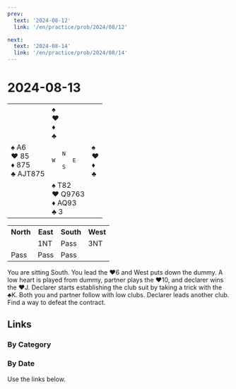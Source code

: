 ```yaml
---
prev:
  text: '2024-08-12'
  link: '/en/practice/prob/2024/08/12'

next:
  text: '2024-08-14'
  link: '/en/practice/prob/2024/08/14'
---
```


# 2024-08-13

<table class="deal">
	<tr>
		<td></td>
		<td>♠ <br>♥ <br>♦ <br>♣ </td>
		<td></td>
	</tr>
	<tr>
		<td>♠ A6<br>♥ 85<br>♦ 875<br>♣ AJT875</td>
		<td><pre>   N<br>W     E<br>   S</pre></td>
		<td>♠ <br>♥ <br>♦ <br>♣ </td>
	</tr>
	<tr>
		<td></td>
		<td>♠ T82<br>♥ Q9763<br>♦ AQ93<br>♣ 3</td>
		<td></td>
	</tr>
</table>

<table class="auction">
	<tr>
		<th>North</th>
		<th>East</th>
		<th>South</th>
		<th>West</th>
	</tr>
	<tr>
		<td></td>
		<td>1NT</td>
		<td>Pass</td>
		<td>3NT</td>
	</tr>
	<tr>
		<td>Pass</td>
		<td>Pass</td>
		<td>Pass</td>
		<td></td>
	</tr>
</table>

You are sitting South. You lead the ♥6 and West puts down the dummy. A low heart is played from dummy, partner plays the ♥10, and declarer wins the ♥J. Declarer starts establishing the club suit by taking a trick with the ♣K. Both you and partner follow with low clubs. Declarer leads another club. Find a way to defeat the contract.

## Links

[<Badge type="tip" text="Check Solution"/>](/en/learning/prob/2024/08/13)

### By Category

[<Badge type="tip" text="<--"/>](/en/practice/prob/2024/08/06)
[<Badge type="tip" text="Calendar"/>](/en/practice/calendar/2024/08)
[<Badge type="tip" text="-->"/>](/en/practice/prob/2024/08/17)

### By Date

Use the links below.